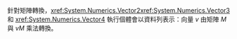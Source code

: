 針對矩陣轉換，<xref:System.Numerics.Vector2><xref:System.Numerics.Vector3> 和 <xref:System.Numerics.Vector4> 執行個體會以資料列表示：向量 *v* 由矩陣 *M* 與 *vM* 乘法轉換。